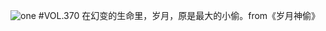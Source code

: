 ![one](http://image.wufazhuce.com/Fpy4jBWM8_7sux4oUvsDRy2xHCQ8)
#VOL.370
在幻变的生命里，岁月，原是最大的小偷。from《岁月神偷》
